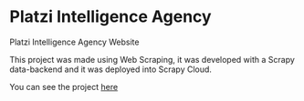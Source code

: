 # Platzi Intelligence Agency
Platzi Intelligence Agency Website

This project was made using Web Scraping, it was developed with a Scrapy data-backend and it was deployed into Scrapy Cloud.

You can see the project [here](https://jeank98.github.io/platzi-intelligence-agency/)
